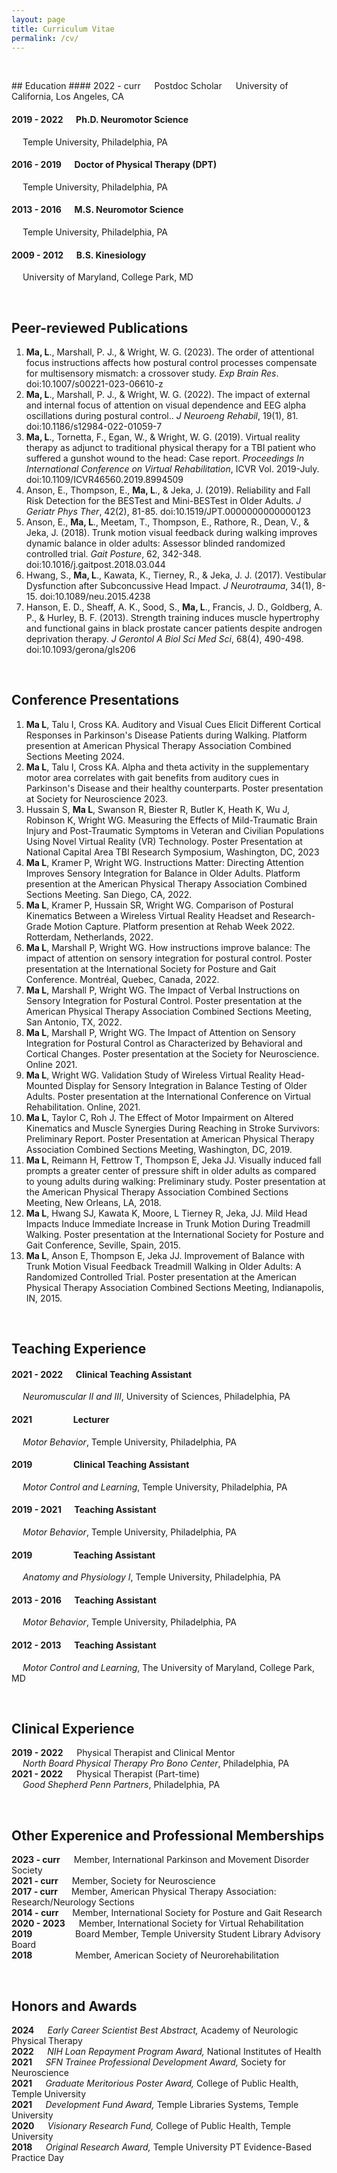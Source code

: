 ```yaml
---
layout: page
title: Curriculum Vitae
permalink: /cv/
---
```

<p>&nbsp;</p>
## Education
#### 2022 - curr &emsp; Postdoc Scholar
&emsp; University of California, Los Angeles, CA

#### 2019 - 2022 &emsp; Ph.D. Neuromotor Science
&emsp; Temple University, Philadelphia, PA

#### 2016 - 2019 &emsp; Doctor of Physical Therapy (DPT)
&emsp; Temple University, Philadelphia, PA

#### 2013 - 2016 &emsp; M.S. Neuromotor Science
&emsp; Temple University, Philadelphia, PA

#### 2009 - 2012 &emsp; B.S. Kinesiology
&emsp; University of Maryland, College Park, MD

<p>&nbsp;</p>

## Peer-reviewed Publications
1.	**Ma, L**., Marshall, P. J., & Wright, W. G. (2023). The order of attentional focus instructions affects how postural control processes compensate for multisensory mismatch: a crossover study. *Exp Brain Res*. doi:10.1007/s00221-023-06610-z
2.	**Ma, L**., Marshall, P. J., & Wright, W. G. (2022). The impact of external and internal focus of attention on visual dependence and EEG alpha oscillations during postural control.. *J Neuroeng Rehabil*, 19(1), 81. doi:10.1186/s12984-022-01059-7
3.	**Ma, L**., Tornetta, F., Egan, W., & Wright, W. G. (2019). Virtual reality therapy as adjunct to traditional physical therapy for a TBI patient who suffered a gunshot wound to the head: Case report. *Proceedings In International Conference on Virtual Rehabilitation*, ICVR Vol. 2019-July. doi:10.1109/ICVR46560.2019.8994509
4.	Anson, E., Thompson, E., **Ma, L**., & Jeka, J. (2019). Reliability and Fall Risk Detection for the BESTest and Mini-BESTest in Older Adults. *J Geriatr Phys Ther*, 42(2), 81-85. doi:10.1519/JPT.0000000000000123
5.	Anson, E., **Ma, L**., Meetam, T., Thompson, E., Rathore, R., Dean, V., & Jeka, J. (2018). Trunk motion visual feedback during walking improves dynamic balance in older adults: Assessor blinded randomized controlled trial. *Gait Posture*, 62, 342-348. doi:10.1016/j.gaitpost.2018.03.044
6.	Hwang, S., **Ma, L**., Kawata, K., Tierney, R., & Jeka, J. J. (2017). Vestibular Dysfunction after Subconcussive Head Impact. *J Neurotrauma*, 34(1), 8-15. doi:10.1089/neu.2015.4238
7.	Hanson, E. D., Sheaff, A. K., Sood, S., **Ma, L**., Francis, J. D., Goldberg, A. P., & Hurley, B. F. (2013). Strength training induces muscle hypertrophy and functional gains in black prostate cancer patients despite androgen deprivation therapy. *J Gerontol A Biol Sci Med Sci*, 68(4), 490-498. doi:10.1093/gerona/gls206

<p>&nbsp;</p>
  
## Conference Presentations
1.	**Ma L**, Talu I, Cross KA. Auditory and Visual Cues Elicit Different Cortical Responses in Parkinson's Disease Patients during Walking. Platform presention at American Physical Therapy Association Combined Sections Meeting 2024. 
2.	**Ma L**, Talu I, Cross KA. Alpha and theta activity in the supplementary motor area correlates with gait benefits from auditory cues in Parkinson's Disease and their healthy counterparts. Poster presentation at Society for Neuroscience 2023. 
3.	Hussain S, **Ma L**, Swanson R, Biester R, Butler K, Heath K, Wu J, Robinson K, Wright WG. Measuring the Effects of Mild-Traumatic Brain Injury and Post-Traumatic Symptoms in Veteran and Civilian Populations Using Novel Virtual Reality (VR) Technology. Poster Presentation at National Capital Area TBI Research Symposium, Washington, DC, 2023
4.	**Ma L**, Kramer P, Wright WG. Instructions Matter: Directing Attention Improves Sensory Integration for Balance in Older Adults. Platform presention at the American Physical Therapy Association Combined Sections Meeting. San Diego, CA, 2022. 
5.	**Ma L**, Kramer P, Hussain SR, Wright WG. Comparison of Postural Kinematics Between a Wireless Virtual Reality Headset and Research-Grade Motion Capture. Platform presention at Rehab Week 2022. Rotterdam, Netherlands, 2022.
6.	**Ma L**, Marshall P, Wright WG. How instructions improve balance: The impact of attention on sensory integration for postural control. Poster presentation at the International Society for Posture and Gait Conference. Montréal, Quebec, Canada, 2022.
7.	**Ma L**, Marshall P, Wright WG. The Impact of Verbal Instructions on Sensory Integration for Postural Control. Poster presentation at the American Physical Therapy Association Combined Sections Meeting, San Antonio, TX, 2022.
8.	**Ma L**, Marshall P, Wright WG. The Impact of Attention on Sensory Integration for Postural Control as Characterized by Behavioral and Cortical Changes. Poster presentation at the Society for Neuroscience. Online 2021.
9.	**Ma L**, Wright WG. Validation Study of Wireless Virtual Reality Head-Mounted Display for Sensory Integration in Balance Testing of Older Adults. Poster presentation at the International Conference on Virtual Rehabilitation. Online, 2021.
10. **Ma L**, Taylor C, Roh J. The Effect of Motor Impairment on Altered Kinematics and Muscle Synergies During Reaching in Stroke Survivors: Preliminary Report. Poster Presentation at American Physical Therapy Association Combined Sections Meeting, Washington, DC, 2019. 
11. **Ma L**, Reimann H, Fettrow T, Thompson E, Jeka JJ. Visually induced fall prompts a greater center of pressure shift in older adults as compared to young adults during walking: Preliminary study. Poster presentation at the American Physical Therapy Association Combined Sections Meeting, New Orleans, LA, 2018.
12. **Ma L**, Hwang SJ, Kawata K, Moore, L Tierney R, Jeka, JJ. Mild Head Impacts Induce Immediate Increase in Trunk Motion During Treadmill Walking. Poster presentation at the International Society for Posture and Gait Conference, Seville, Spain, 2015.  
13. **Ma L**, Anson E, Thompson E, Jeka JJ. Improvement of Balance with Trunk Motion Visual Feedback Treadmill Walking in Older Adults: A Randomized Controlled Trial. Poster presentation at the American Physical Therapy Association Combined Sections Meeting, Indianapolis, IN, 2015.

<p>&nbsp;</p>

## Teaching Experience

#### 2021 - 2022 &emsp; Clinical Teaching Assistant
&emsp; *Neuromuscular II and III*, University of Sciences, Philadelphia, PA

#### 2021 &emsp; &emsp; &emsp; &ensp; Lecturer
&emsp; *Motor Behavior*, Temple University, Philadelphia, PA

#### 2019 &emsp; &emsp; &emsp; &ensp; Clinical Teaching Assistant
&emsp; *Motor Control and Learning*, Temple University, Philadelphia, PA

#### 2019 - 2021 &emsp; Teaching Assistant 
&emsp; *Motor Behavior*, Temple University, Philadelphia, PA
#### 2019 &emsp; &emsp; &emsp;  &ensp; Teaching Assistant 
&emsp; *Anatomy and Physiology I*, Temple University, Philadelphia, PA
#### 2013 - 2016 &emsp; Teaching Assistant 
&emsp; *Motor Behavior*, Temple University, Philadelphia, PA
#### 2012 - 2013 &emsp; Teaching Assistant 
&emsp; *Motor Control and Learning*, The University of Maryland, College Park, MD

<p>&nbsp;</p>

## Clinical Experience
**2019 - 2022** &emsp; Physical Therapist and Clinical Mentor\
*&emsp; North Board Physical Therapy Pro Bono Center*, Philadelphia, PA\
**2021 - 2022** &emsp; Physical Therapist (Part-time)\
*&emsp; Good Shepherd Penn Partners*, Philadelphia, PA

<p>&nbsp;</p>

## Other Experenice and Professional Memberships
**2023 - curr**  &emsp; Member, International Parkinson and Movement Disorder Society\
**2021 - curr**  &emsp; Member, Society for Neuroscience\
**2017 - curr**  &emsp; Member, American Physical Therapy Association: Research/Neurology Sections\
**2014 - curr**  &emsp; Member, International Society for Posture and Gait Research\
**2020 - 2023**  &emsp; Member, International Society for Virtual Rehabilitation\
**2019** &emsp; &emsp; &emsp;  &ensp; Board Member, Temple University Student Library Advisory Board\
**2018** &emsp; &emsp; &emsp;  &ensp; Member, American Society of Neurorehabilitation

<p>&nbsp;</p>
  
## Honors and Awards
**2024 &emsp;** 		*Early Career Scientist Best Abstract,* Academy of Neurologic Physical Therapy\
**2022 &emsp;** 		*NIH Loan Repayment Program Award,* National Institutes of Health\
**2021 &emsp;**		*SFN Trainee Professional Development Award,* Society for Neuroscience\
**2021 &emsp;**		*Graduate Meritorious Poster Award,* College of Public Health, Temple University\
**2021 &emsp;**		*Development Fund Award,* Temple Libraries Systems, Temple University\
**2020 &emsp;**		*Visionary Research Fund,* College of Public Health, Temple University\
**2018 &emsp;**		*Original Research Award,* Temple University PT Evidence-Based Practice Day
